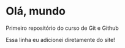 # Olá, mundo
 Primeiro repositório do curso de Git e Github

Essa linha eu adicionei diretamente do site!
